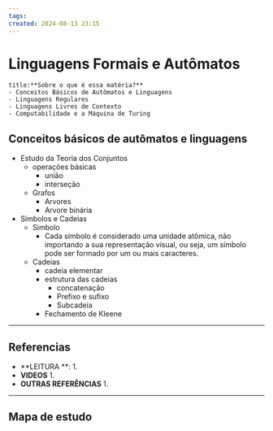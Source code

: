 ```yaml
---
tags: 
created: 2024-08-13 23:15
---
```

# Linguagens Formais e Autômatos
```ad-question
title:**Sobre o que é essa matéria?**
- Conceitos Básicos de Autômatos e Linguagens
- Linguagens Regulares
- Linguagens Livres de Contexto
- Computabilidade e a Máquina de Turing
```

## Conceitos básicos de autômatos e linguagens
- Estudo da Teoria dos Conjuntos
	- operações básicas
		- união 
		- interseção
	- Grafos
		- Arvores
		- Arvore binária
- Símbolos e Cadeias
	- Simbolo
		- Cada símbolo é considerado uma unidade atômica, não importando a sua representação visual, ou seja, um símbolo pode ser formado por um ou mais caracteres.
	- Cadeias
		- cadeia elementar
		- estrutura das cadeias
			- concatenação
			- Prefixo e sufixo
			- Subcadeia
		- Fechamento de Kleene

---
## Referencias
- **LEITURA **:
	1. 
- **VIDEOS**
	1. 
- **OUTRAS REFERÊNCIAS**
	1.
---
## Mapa de estudo
